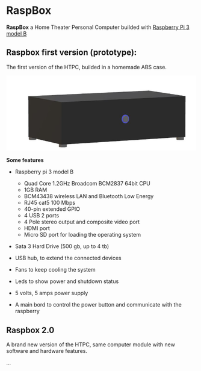 # RaspBox

**RaspBox** a Home Theater Personal Computer builded with [Raspberry Pi 3 model B](https://www.raspberrypi.org/)


## Raspbox first version (prototype):

The first version of the HTPC, builded in a homemade ABS case.

![Alt text](img/rasp1.JPG)

**Some features**

- Raspberry pi 3 model B
  - Quad Core 1.2GHz Broadcom BCM2837 64bit CPU
  - 1GB RAM 
  - BCM43438 wireless LAN and Bluetooth Low Energy
  - RJ45 cat5 100 Mbps 
  - 40-pin extended GPIO
  - 4 USB 2 ports
  - 4 Pole stereo output and composite video port
  - HDMI port
  - Micro SD port for loading the operating system
  
- Sata 3 Hard Drive (500 gb, up to 4 tb)
- USB hub, to extend the connected devices
- Fans to keep cooling the system
- Leds to show power and shutdown status
- 5 volts, 5 amps power supply
- A main bord to control the power button and communicate with the raspberry

## Raspbox 2.0

A brand new version of the HTPC, same computer module with new software and hardware features.

...
